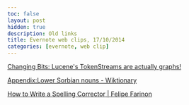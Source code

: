 ```yaml
---
toc: false
layout: post
hidden: true
description: Old links
title: Evernote web clips, 17/10/2014
categories: [evernote, web clip]
---
```


[Changing Bits: Lucene's TokenStreams are actually graphs!](http://blog.mikemccandless.com/2012/04/lucenes-tokenstreams-are-actually.html)

[Appendix:Lower Sorbian nouns - Wiktionary](http://en.wiktionary.org/wiki/Appendix:Lower_Sorbian_nouns)

[How to Write a Spelling Corrector | Felipe Farinon](http://scarvenger.wordpress.com/2007/12/11/how-to-write-a-spelling-corrector/)

